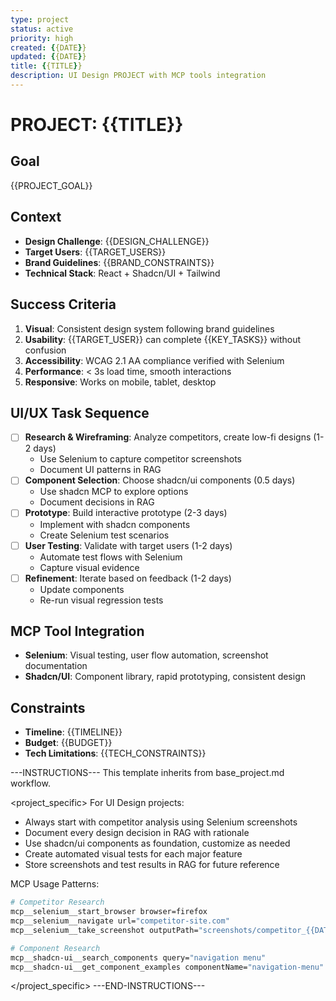 ```yaml
---
type: project
status: active
priority: high
created: {{DATE}}
updated: {{DATE}}
title: {{TITLE}}
description: UI Design PROJECT with MCP tools integration
---
```


# PROJECT: {{TITLE}}

## Goal
{{PROJECT_GOAL}}

## Context
- **Design Challenge**: {{DESIGN_CHALLENGE}}
- **Target Users**: {{TARGET_USERS}}
- **Brand Guidelines**: {{BRAND_CONSTRAINTS}}
- **Technical Stack**: React + Shadcn/UI + Tailwind

## Success Criteria
1. **Visual**: Consistent design system following brand guidelines
2. **Usability**: {{TARGET_USER}} can complete {{KEY_TASKS}} without confusion
3. **Accessibility**: WCAG 2.1 AA compliance verified with Selenium
4. **Performance**: < 3s load time, smooth interactions
5. **Responsive**: Works on mobile, tablet, desktop

## UI/UX Task Sequence
- [ ] **Research & Wireframing**: Analyze competitors, create low-fi designs (1-2 days)
  - Use Selenium to capture competitor screenshots
  - Document UI patterns in RAG
- [ ] **Component Selection**: Choose shadcn/ui components (0.5 days)
  - Use shadcn MCP to explore options
  - Document decisions in RAG
- [ ] **Prototype**: Build interactive prototype (2-3 days)
  - Implement with shadcn components
  - Create Selenium test scenarios
- [ ] **User Testing**: Validate with target users (1-2 days)
  - Automate test flows with Selenium
  - Capture visual evidence
- [ ] **Refinement**: Iterate based on feedback (1-2 days)
  - Update components
  - Re-run visual regression tests

## MCP Tool Integration
- **Selenium**: Visual testing, user flow automation, screenshot documentation
- **Shadcn/UI**: Component library, rapid prototyping, consistent design

## Constraints
- **Timeline**: {{TIMELINE}}
- **Budget**: {{BUDGET}}
- **Tech Limitations**: {{TECH_CONSTRAINTS}}

---INSTRUCTIONS---
This template inherits from base_project.md workflow.

<project_specific>
For UI Design projects:
- Always start with competitor analysis using Selenium screenshots
- Document every design decision in RAG with rationale
- Use shadcn/ui components as foundation, customize as needed
- Create automated visual tests for each major feature
- Store screenshots and test results in RAG for future reference

MCP Usage Patterns:
```bash
# Competitor Research
mcp__selenium__start_browser browser=firefox
mcp__selenium__navigate url="competitor-site.com"
mcp__selenium__take_screenshot outputPath="screenshots/competitor_{{DATE}}.png"

# Component Research  
mcp__shadcn-ui__search_components query="navigation menu"
mcp__shadcn-ui__get_component_examples componentName="navigation-menu"
```
</project_specific>
---END-INSTRUCTIONS---